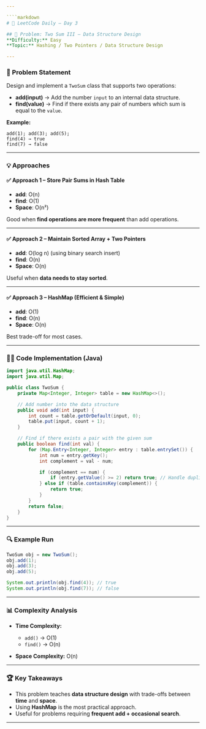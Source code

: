 ```yaml
---

````markdown
# 🚀 LeetCode Daily – Day 3

## 📌 Problem: Two Sum III – Data Structure Design  
**Difficulty:** Easy  
**Topic:** Hashing / Two Pointers / Data Structure Design  

---
```


### 📝 Problem Statement  
Design and implement a `TwoSum` class that supports two operations:  

- **add(input)** → Add the number `input` to an internal data structure.  
- **find(value)** → Find if there exists any pair of numbers which sum is equal to the `value`.  

**Example:**  
```text
add(1); add(3); add(5);
find(4) → true
find(7) → false
````

---

### 💡 Approaches

#### ✅ Approach 1 – Store Pair Sums in Hash Table

* **add**: O(n)
* **find**: O(1)
* **Space**: O(n²)

Good when **find operations are more frequent** than add operations.

---

#### ✅ Approach 2 – Maintain Sorted Array + Two Pointers

* **add**: O(log n) (using binary search insert)
* **find**: O(n)
* **Space**: O(n)

Useful when **data needs to stay sorted**.

---

#### ✅ Approach 3 – HashMap (Efficient & Simple)

* **add**: O(1)
* **find**: O(n)
* **Space**: O(n)

Best trade-off for most cases.

---

### 🧑‍💻 Code Implementation (Java)

```java
import java.util.HashMap;
import java.util.Map;

public class TwoSum {
    private Map<Integer, Integer> table = new HashMap<>();

    // Add number into the data structure
    public void add(int input) {
        int count = table.getOrDefault(input, 0);
        table.put(input, count + 1);
    }

    // Find if there exists a pair with the given sum
    public boolean find(int val) {
        for (Map.Entry<Integer, Integer> entry : table.entrySet()) {
            int num = entry.getKey();
            int complement = val - num;

            if (complement == num) {
                if (entry.getValue() >= 2) return true; // Handle duplicates
            } else if (table.containsKey(complement)) {
                return true;
            }
        }
        return false;
    }
}
```

---

### 🔍 Example Run

```java
TwoSum obj = new TwoSum();
obj.add(1);
obj.add(3);
obj.add(5);

System.out.println(obj.find(4)); // true
System.out.println(obj.find(7)); // false
```

---

### 📊 Complexity Analysis

* **Time Complexity:**

  * `add()` → O(1)
  * `find()` → O(n)

* **Space Complexity:** O(n)

---

### 🏆 Key Takeaways

* This problem teaches **data structure design** with trade-offs between **time** and **space**.
* Using **HashMap** is the most practical approach.
* Useful for problems requiring **frequent add + occasional search**.

---

